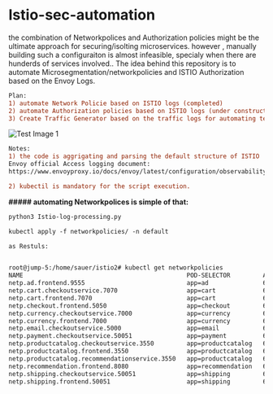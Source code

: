 # Istio-sec-automation


the combination of Networkpolices and Authorization policies might be the ultimate approach for securing/isolting microservices.
however , manually building such a configuraiton is almost infeasible,  specialy  when there are hunderds of services involved..
The idea behind this repository is to automate Microsegmentation/networkpolicies and ISTIO Authorization based on the Envoy Logs.

```diff
Plan:  
1) automate Network Policie based on ISTIO logs (completed) 
2) automate Authorization policies based on ISTIO logs (under construction)
3) Create Traffic Generator based on the traffic logs for automating tests (under construction)
```
![Test Image 1](https://github.com/assafsauer/Istio-sec-automation/blob/main/ISTIO.diagram.png) 



```diff
Notes:
1) the code is aggrigating and parsing the default structure of ISTIO  access log , Customising of istio access logs , might damage the script.
Envoy official Access logging document: 
https://www.envoyproxy.io/docs/envoy/latest/configuration/observability/access_log/usage#default-format-string

2) kubectil is mandatory for the script execution. 

```

**##### automating Networkpolices is simple of that:** 
```diff
python3 Istio-log-processing.py

kubectl apply -f networkpolicies/ -n default

as Restuls:


root@jump-5:/home/sauer/istio2# kubectl get networkpolicies
NAME                                             POD-SELECTOR         AGE
netp.ad.frontend.9555                            app=ad               6s
netp.cart.checkoutservice.7070                   app=cart             6s
netp.cart.frontend.7070                          app=cart             6s
netp.checkout.frontend.5050                      app=checkout         6s
netp.currency.checkoutservice.7000               app=currency         6s
netp.currency.frontend.7000                      app=currency         6s
netp.email.checkoutservice.5000                  app=email            6s
netp.payment.checkoutservice.50051               app=payment          6s
netp.productcatalog.checkoutservice.3550         app=productcatalog   6s
netp.productcatalog.frontend.3550                app=productcatalog   6s
netp.productcatalog.recommendationservice.3550   app=productcatalog   6s
netp.recommendation.frontend.8080                app=recommendation   6s
netp.shipping.checkoutservice.50051              app=shipping         6s
netp.shipping.frontend.50051                     app=shipping         6s
```
